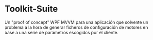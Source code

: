 # Toolkit-Suite
Un "proof of concept" WPF MVVM para una aplicación que solvente un problema a la hora de generar ficheros de configuración de motores en base a una serie de parámetros escogidos por el cliente.
